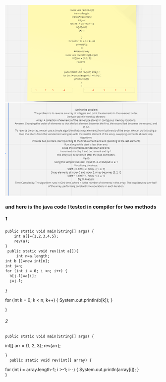 ![Alt Text](./assets/3.PNG)
![Alt Text](./assets/1.PNG)


### and here is the java code I tested in compiler for two methods
##### 1
    public static void main(String[] args) {
        int a[]={1,2,3,4,5};
        rev(a);
    }
     public static void rev(int a[]){
         int n=a.length;
    int b []=new int[n];
    int j=n;
    for (int i = 0; i <n; i++) {
      b[j-1]=a[i];
      j=j-1;
      
    }
for (int k = 0; k < n; k++) {
            System.out.println(b[k]);
        }


  }

###### 2


    public static void main(String[] args) {
int[] arr = {1, 2, 3};
    rev(arr);    
        
    }
      public static void rev(int[] array) {
   for (int i = array.length-1; i >-1; i--) {
    System.out.println(array[i]);
   }   
  }



